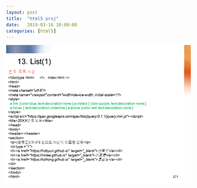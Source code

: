 ```yaml
---
layout: post
title:  "html5 proj"
date:   2019-03-16 10:00:00 
categories: [html5]
---
```


![Screen html5_proj01](https://raw.githubusercontent.com/javaroadmap/javaroadmap.github.io/master/static/img/_posts/homework/html5_proj01.png "Screen html5_proj01")


